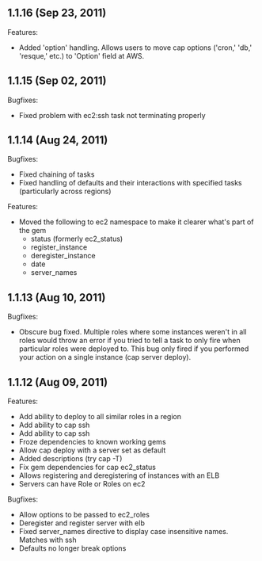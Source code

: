 ## 1.1.16 (Sep 23, 2011)

Features:

  - Added 'option' handling. Allows users to move cap options ('cron,' 'db,' 'resque,' etc.) to 'Option' field at AWS.

## 1.1.15 (Sep 02, 2011)

Bugfixes:

  - Fixed problem with ec2:ssh task not terminating properly

## 1.1.14 (Aug 24, 2011)

Bugfixes:

  - Fixed chaining of tasks
  - Fixed handling of defaults and their interactions with specified tasks (particularly across regions)
  
Features:

  - Moved the following to ec2 namespace to make it clearer what's part of the gem
    - status (formerly ec2_status)
    - register_instance
    - deregister_instance
    - date
    - server_names


## 1.1.13 (Aug 10, 2011)

Bugfixes:

  - Obscure bug fixed. Multiple roles where some instances weren't in all roles would throw an error if you tried to tell a task to only fire when particular roles were deployed to. This bug only fired if you performed your action on a single instance (cap server deploy).

## 1.1.12 (Aug 09, 2011)

Features:

  - Add ability to deploy to all similar roles in a region
  - Add ability to cap ssh <ec2 index number>
  - Add ability to cap ssh <instance name>
  - Froze dependencies to known working gems
  - Allow cap deploy with a server set as default
  - Added descriptions (try cap -T)
  - Fix gem dependencies for cap ec2_status
  - Allows registering and deregistering of instances with an ELB
  - Servers can have Role or Roles on ec2


Bugfixes:

  - Allow options to be passed to ec2_roles
  - Deregister and register server with elb
  - Fixed server_names directive to display case insensitive names. Matches with ssh
  - Defaults no longer break options
